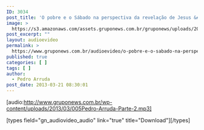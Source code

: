 ```yaml
---
ID: 3034
post_title: 'O pobre e o Sábado na perspectiva da revelação de Jesus &#8211; Parte 2'
image: >
  https://s3.amazonaws.com/assets.gruponews.com.br/gruponews/uploads/2013/03/pedro-2-1280x483.jpg
post_excerpt: ""
layout: audioevideo
permalink: >
  https://www.gruponews.com.br/audioevideo/o-pobre-e-o-sabado-na-perspectiva-da-revelacao-de-jesus-parte-2
published: true
categories: [ ]
tags: [ ]
author:
  - Pedro Arruda
post_date: 2013-03-21 08:30:01
---
```

[audio:http://www.gruponews.com.br/wp-content/uploads/2013/03/005Pedro-Arruda-Parte-2.mp3]

[types field="gn_audiovideo_audio" link="true" title="Download"][/types]